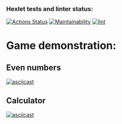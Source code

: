 ### Hexlet tests and linter status:
[![Actions Status](https://github.com/alexkwyk/frontend-project-lvl1/workflows/hexlet-check/badge.svg)](https://github.com/alexkwyk/frontend-project-lvl1/actions)
[![Maintainability](https://api.codeclimate.com/v1/badges/a99a88d28ad37a79dbf6/maintainability)](https://codeclimate.com/github/codeclimate/codeclimate/maintainability)
[![lint](https://github.com/alexkwyk/frontend-project-lvl1/actions/workflows/lint.yml/badge.svg)](https://github.com/alexkwyk/frontend-project-lvl1/actions/workflows/lint.yml)

# Game demonstration:
## Even numbers
[![asciicast](https://asciinema.org/a/489042.svg)](https://asciinema.org/a/489042)
## Calculator
[![asciicast](https://asciinema.org/a/489110.svg)](https://asciinema.org/a/489110)